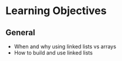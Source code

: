# Learning Objectives

## General 
+ When and why using linked lists vs arrays
+ How to build and use linked lists
